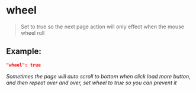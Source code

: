 # wheel
>Set to true so the next page action will only effect when the mouse wheel roll

Example:
--
```JSON
"wheel": true
```

*Sometimes the page will auto scroll to bottom when click load more button, and then repeat over and over, set wheel to true so you can prevent it*